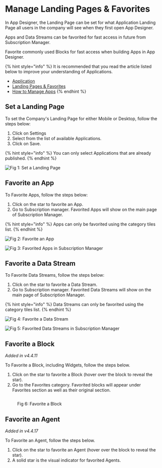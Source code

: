 # Manage Landing Pages & Favorites

In App Designer, the Landing Page can be set for what Application Landing Page all users in the company will see when they first open App Designer.&#x20;

Apps and Data Streams can be favorited for fast access in future from Subscription Manager.

&#x20;Favorite commonly used Blocks for fast access when building Apps in App Designer.

{% hint style="info" %}
It is recommended that you read the article listed below to improve your understanding of Applications.

* [Application](../concepts/application/)
* [Landing Pages & Favorites](../concepts/landing-pages.md)
* [How to Manage Apps](apps/manage-apps.md)
{% endhint %}

## Set a Landing Page

To set the Company's Landing Page for either Mobile or Desktop, follow the steps below:

1. Click on Settings
2. Select from the list of available Applications.&#x20;
3. Click on Save.

{% hint style="info" %}
You can only select Applications that are already published.&#x20;
{% endhint %}

![Fig 1: Set a Landing Page  ](../.gitbook/assets/select-landing-page.png)

## Favorite an App

To Favorite Apps, follow the steps below:

1. Click on the star to favorite an App.
2. Go to Subscription manager. Favorited Apps will show on the main page of Subscription Manager.

{% hint style="info" %}
Apps can only be favorited using the category tiles list.
{% endhint %}

![Fig 2: Favorite an App](<../.gitbook/assets/Manage Landing Pages - Fave 1.png>)

![Fig 3: Favorited Apps in Subscription Manager](<../.gitbook/assets/Manage Landing Pages - Fave 2.png>)

## Favorite a Data Stream

To Favorite Data Streams, follow the steps below:

1. Click on the star to favorite a Data Stream.
2. Go to Subscription manager. Favorited Data Streams will show on the main page of Subscription Manager.

{% hint style="info" %}
Data Streams can only be favorited using the category tiles list.
{% endhint %}

![Fig 4: Favorite a Data Stream](<../.gitbook/assets/Manage Landing Pages - Fave 3 (1).png>)

![Fig 5: Favorited Data Streams in Subscription Manager](<../.gitbook/assets/Manage Landing Pages - Fave 4.png>)

## Favorite a Block

_Added in v4.4.11_

To Favorite a Block, including Widgets, follow the steps below.

1. Click on the star to favorite a Block (hover over the block to reveal the star).
2. Go to the Favorites category. Favorited blocks will appear under Favorites section as well as their original section.

<figure><img src="../.gitbook/assets/Favorite a Block.png" alt=""><figcaption><p>Fig 6: Favorite a Block</p></figcaption></figure>

## Favorite an Agent

_Added in v4.4.17_

To Favorite an Agent, follow the steps below.&#x20;

1. Click on the star to favorite an Agent (hover over the block to reveal the star).&#x20;
2. A solid star is the visual indicator for favorited Agents.

<figure><img src="../.gitbook/assets/Fav an agent (1).png" alt=""><figcaption></figcaption></figure>
